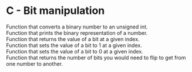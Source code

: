 #  C - Bit manipulation

Function that converts a binary number to an unsigned int.<br />
Function that prints the binary representation of a number.<br />
Function that returns the value of a bit at a given index.<br />
Function that sets the value of a bit to 1 at a given index.<br />
Function that sets the value of a bit to 0 at a given index.<br />
Function that returns the number of bits you would need to flip to get from one number to another.<br />

